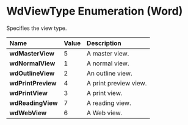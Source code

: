 
# WdViewType Enumeration (Word)

Specifies the view type.



|**Name**|**Value**|**Description**|
|:-----|:-----|:-----|
|**wdMasterView**|5|A master view.|
|**wdNormalView**|1|A normal view.|
|**wdOutlineView**|2|An outline view.|
|**wdPrintPreview**|4|A print preview view.|
|**wdPrintView**|3|A print view.|
|**wdReadingView**|7|A reading view.|
|**wdWebView**|6|A Web view.|
